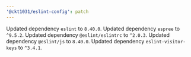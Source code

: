 ```yaml
---
'@ckt1031/eslint-config': patch
---
```


Updated dependency `eslint` to `8.40.0`.
Updated dependency `espree` to `^9.5.2`.
Updated dependency `@eslint/eslintrc` to `^2.0.3`.
Updated dependency `@eslint/js` to `8.40.0`.
Updated dependency `eslint-visitor-keys` to `^3.4.1`.
